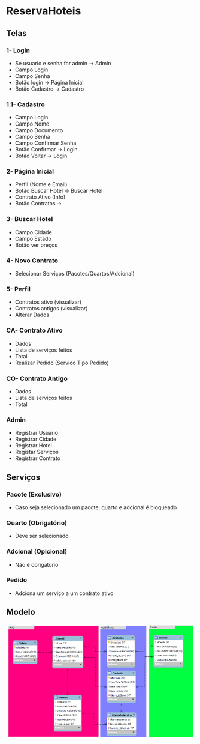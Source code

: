 # ReservaHoteis
## Telas
### 1- Login
  - Se usuario e senha for admin -> Admin
  - Campo Login
  - Campo Senha
  - Botão login -> Página Inicial
  - Botão Cadastro -> Cadastro
### 1.1- Cadastro
  - Campo Login
  - Campo Nome
  - Campo Documento
  - Campo Senha
  - Campo Confirmar Senha
  - Botão Confirmar -> Login
  - Botão Voltar -> Login
### 2- Página Inicial
  - Perfil (Nome e Email)
  - Botão Buscar Hotel -> Buscar Hotel
  - Contrato Ativo (Info)
  - Botão Contratos ->
### 3- Buscar Hotel
  - Campo Cidade
  - Campo Estado
  - Botão ver preços 
### 4- Novo Contrato
  - Selecionar Serviços (Pacotes/Quartos/Adcional)
### 5- Perfil
  - Contratos ativo (visualizar)
  - Contratos antigos (visualizar)
  - Alterar Dados
### CA- Contrato Ativo
  - Dados
  - Lista de serviços feitos
  - Total
  - Realizar Pedido (Servico Tipo Pedido)
### CO- Contrato Antigo
  - Dados
  - Lista de serviços feitos
  - Total
### Admin
  - Registrar Usuario
  - Registrar Cidade
  - Registrar Hotel
  - Registar Serviços
  - Registrar Contrato
## Serviços
### Pacote (Exclusivo)
  - Caso seja selecionado um pacote, quarto e adcional é bloqueado
### Quarto (Obrigatório)
  - Deve ser selecionado
### Adcional (Opicional)
  - Não é obrigatorio
### Pedido
  - Adciona um serviço a um contrato ativo

## Modelo
![alt text](https://github.com/JoaoSecate/ReservaHoteis/blob/master/DB/ReservaHoteis_DB_Model.png)
